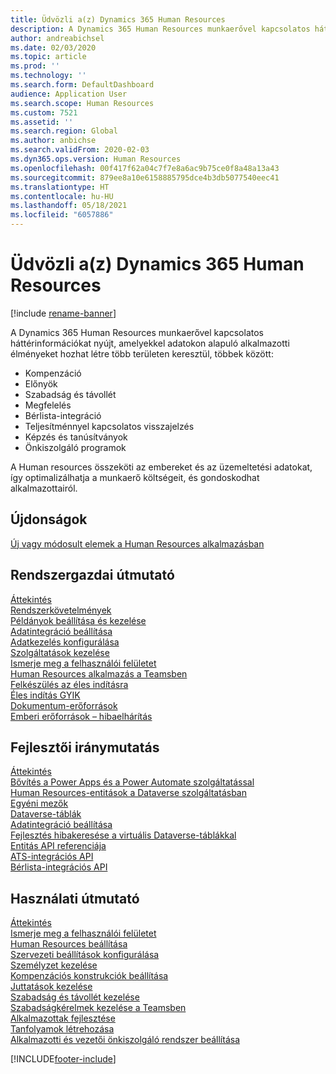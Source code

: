 ```yaml
---
title: Üdvözli a(z) Dynamics 365 Human Resources
description: A Dynamics 365 Human Resources munkaerővel kapcsolatos háttérinformációkat nyújt, amelyekkel adatokon alapuló alkalmazotti élményeket hozhat létre több területen keresztül.
author: andreabichsel
ms.date: 02/03/2020
ms.topic: article
ms.prod: ''
ms.technology: ''
ms.search.form: DefaultDashboard
audience: Application User
ms.search.scope: Human Resources
ms.custom: 7521
ms.assetid: ''
ms.search.region: Global
ms.author: anbichse
ms.search.validFrom: 2020-02-03
ms.dyn365.ops.version: Human Resources
ms.openlocfilehash: 00f417f62a04c7f7e8a6ac9b75ce0f8a48a13a43
ms.sourcegitcommit: 879ee8a10e6158885795dce4b3db5077540eec41
ms.translationtype: HT
ms.contentlocale: hu-HU
ms.lasthandoff: 05/18/2021
ms.locfileid: "6057886"
---
```

# <a name="welcome-to-dynamics-365-human-resources"></a>Üdvözli a(z) Dynamics 365 Human Resources

[!include [rename-banner](~/includes/cc-data-platform-banner.md)]

A Dynamics 365 Human Resources munkaerővel kapcsolatos háttérinformációkat nyújt, amelyekkel adatokon alapuló alkalmazotti élményeket hozhat létre több területen keresztül, többek között:

- Kompenzáció
- Előnyök
- Szabadság és távollét
- Megfelelés
- Bérlista-integráció
- Teljesítménnyel kapcsolatos visszajelzés
- Képzés és tanúsítványok
- Önkiszolgáló programok

A Human resources összeköti az embereket és az üzemeltetési adatokat, így optimalizálhatja a munkaerő költségeit, és gondoskodhat alkalmazottairól.

## <a name="whats-new"></a>Újdonságok

[Új vagy módosult elemek a Human Resources alkalmazásban](hr-admin-whats-new.md)

## <a name="administrator-guide"></a>Rendszergazdai útmutató

[Áttekintés](hr-admin-overview.md)</br>
[Rendszerkövetelmények](hr-admin-system-requirements.md)</br>
[Példányok beállítása és kezelése](hr-admin-setup-provision.md)</br>
[Adatintegráció beállítása](hr-admin-integration-choose-technology.md)</br>
[Adatkezelés konfigurálása](../fin-ops-core/dev-itpro/data-entities/data-entities-data-packages.md?toc=/dynamics365/human-resources/toc.json)</br>
[Szolgáltatások kezelése](hr-admin-manage-features.md)</br>
[Ismerje meg a felhasználói felületet](../fin-ops-core/fin-ops/get-started/user-interface-elements.md?toc=/dynamics365/human-resources/toc.json)</br>
[Human Resources alkalmazás a Teamsben](hr-admin-teams-leave-app.md)</br>
[Felkészülés az éles indításra](hr-admin-go-live-prepare.md)</br>
[Éles indítás GYIK](hr-admin-go-live-faq.md)</br>
[Dokumentum-erőforrások](../fin-ops-core/fin-ops/get-started/help-overview.md?toc=/dynamics365/human-resources/toc.json)</br>
[Emberi erőforrások – hibaelhárítás](../fin-ops-core/dev-itpro/lifecycle-services/lcs-support.md)

## <a name="developer-guide"></a>Fejlesztői iránymutatás

[Áttekintés](hr-developer-overview.md)</br>
[Bővítés a Power Apps és a Power Automate szolgáltatással](hr-developer-power-apps.md)</br>
[Human Resources-entitások a Dataverse szolgáltatásban](hr-developer-entities.md)</br>
[Egyéni mezők](hr-developer-custom-fields.md)</br>
[Dataverse-táblák](hr-developer-entities.md)</br>
[Adatintegráció beállítása](hr-admin-integration-choose-technology.md)</br>
[Fejlesztés hibakeresése a virtuális Dataverse-táblákkal](hr-developer-optimize-virtual-table-queries.md)</br>
[Entitás API referenciája](hr-developer-api-authentication.md)</br>
[ATS-integrációs API](hr-admin-integration-ats-api-introduction.md)</br>
[Bérlista-integrációs API](hr-admin-integration-payroll-api-introduction.md)

## <a name="user-guide"></a>Használati útmutató

[Áttekintés](hr-hrpro-overview.md)</br>
[Ismerje meg a felhasználói felületet](../fin-ops-core/fin-ops/get-started/user-interface-elements.md?toc=/dynamics365/human-resources/toc.json)</br>
[Human Resources beállítása](hr-setup-parameters.md)</br>
[Szervezeti beállítások konfigurálása](../fin-ops-core/fin-ops/organization-administration/organization-administration-home-page.md?toc=/dynamics365/human-resources/toc.json)</br>
[Személyzet kezelése](hr-personnel-departments-jobs-positions.md)</br>
[Kompenzációs konstrukciók beállítása](hr-compensation-overview.md)</br>
[Juttatások kezelése](hr-benefits-management-overview.md)</br>
[Szabadság és távollét kezelése](hr-leave-and-absence-overview.md)</br>
[Szabadságkérelmek kezelése a Teamsben](hr-teams-leave-app.md)</br>
[Alkalmazottak fejlesztése](hr-develop-performance-management-overview.md)</br>
[Tanfolyamok létrehozása](hr-learning-courses.md)</br>
[Alkalmazotti és vezetői önkiszolgáló rendszer beállítása](hr-employee-manager-self-service-overview.md)

[!INCLUDE[footer-include](../includes/footer-banner.md)]
